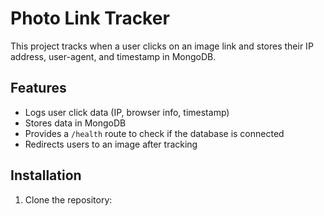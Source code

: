 # Photo Link Tracker

This project tracks when a user clicks on an image link and stores their IP address, user-agent, and timestamp in MongoDB.

## Features
- Logs user click data (IP, browser info, timestamp)
- Stores data in MongoDB
- Provides a `/health` route to check if the database is connected
- Redirects users to an image after tracking

## Installation

1. Clone the repository:

